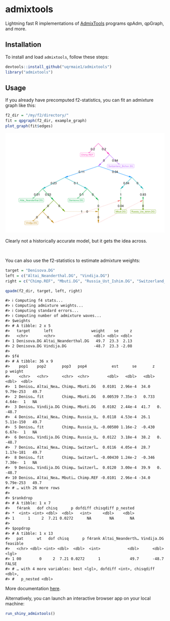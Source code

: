 
<!-- README.md is generated from README.Rmd. Please edit that file --->

# admixtools

Lightning fast R implementations of
[AdmixTools](https://github.com/DReichLab/AdmixTools) programs qpAdm,
qpGraph, and more.

## Installation

To install and load `admixtools`, follow these steps:

``` r
devtools::install_github("uqrmaie1/admixtools")
library("admixtools")
```

## Usage

If you already have precomputed f2-statistics, you can fit an admixture
graph like this:

``` r
f2_dir = "/my/f2/directory/"
fit = qpgraph(f2_dir, example_graph)
plot_graph(fit$edges)
```

![example graph](man/figures/graph1.png)

Clearly not a historically accurate model, but it gets the idea across.

<br>

You can also use the f2-statistics to estimate admixture weights:

``` r
target = "Denisova.DG"
left = c("Altai_Neanderthal.DG", "Vindija.DG")
right = c("Chimp.REF", "Mbuti.DG", "Russia_Ust_Ishim.DG", "Switzerland_Bichon.SG")
```

``` r
qpadm(f2_dir, target, left, right)
```

    #> ℹ Computing f4 stats...
    #> ℹ Computing admixture weights...
    #> ℹ Computing standard errors...
    #> ℹ Computing number of admixture waves...
    #> $weights
    #> # A tibble: 2 x 5
    #>   target      left                 weight    se     z
    #>   <chr>       <chr>                 <dbl> <dbl> <dbl>
    #> 1 Denisova.DG Altai_Neanderthal.DG   49.7  23.3  2.13
    #> 2 Denisova.DG Vindija.DG            -48.7  23.3 -2.08
    #> 
    #> $f4
    #> # A tibble: 36 x 9
    #>    pop1    pop2       pop3   pop4           est      se       z         p weight
    #>    <chr>   <chr>      <chr>  <chr>        <dbl>   <dbl>   <dbl>     <dbl>  <dbl>
    #>  1 Deniso… Altai_Nea… Chimp… Mbuti.DG   0.0101  2.96e-4  34.0   9.79e-253   49.7
    #>  2 Deniso… fit        Chimp… Mbuti.DG   0.00539 7.35e-3   0.733 4.64e-  1   NA  
    #>  3 Deniso… Vindija.DG Chimp… Mbuti.DG   0.0102  2.44e-4  41.7   0.         -48.7
    #>  4 Deniso… Altai_Nea… Chimp… Russia_U…  0.0118  4.53e-4  26.1   5.11e-150   49.7
    #>  5 Deniso… fit        Chimp… Russia_U… -0.00500 1.16e-2  -0.430 6.67e-  1   NA  
    #>  6 Deniso… Vindija.DG Chimp… Russia_U…  0.0122  3.18e-4  38.2   0.         -48.7
    #>  7 Deniso… Altai_Nea… Chimp… Switzerl…  0.0116  4.05e-4  28.7   1.17e-181   49.7
    #>  8 Deniso… fit        Chimp… Switzerl… -0.00430 1.24e-2  -0.346 7.30e-  1   NA  
    #>  9 Deniso… Vindija.DG Chimp… Switzerl…  0.0120  3.00e-4  39.9   0.         -48.7
    #> 10 Deniso… Altai_Nea… Mbuti… Chimp.REF -0.0101  2.96e-4 -34.0   9.79e-253   49.7
    #> # … with 26 more rows
    #> 
    #> $rankdrop
    #> # A tibble: 1 x 7
    #>   f4rank   dof chisq      p dofdiff chisqdiff p_nested
    #> *  <int> <int> <dbl>  <dbl>   <int>     <dbl>    <dbl>
    #> 1      1     2  7.21 0.0272      NA        NA       NA
    #> 
    #> $popdrop
    #> # A tibble: 1 x 13
    #>   pat      wt   dof chisq      p f4rank Altai_Neanderth… Vindija.DG feasible
    #>   <chr> <dbl> <int> <dbl>  <dbl>  <int>            <dbl>      <dbl> <lgl>   
    #> 1 00        0     2  7.21 0.0272      1             49.7      -48.7 FALSE   
    #> # … with 4 more variables: best <lgl>, dofdiff <int>, chisqdiff <dbl>,
    #> #   p_nested <dbl>

More documentation
[here](https://uqrmaie1.github.io/admixtools/articles/admixtools.html).

Alternatively, you can launch an interactive browser app on your local
machine:

``` r
run_shiny_admixtools()
```
